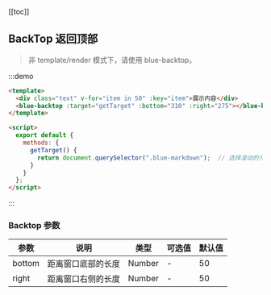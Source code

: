 [[toc]]

## BackTop 返回顶部

> 非 template/render 模式下，请使用 blue-backtop。

:::demo

```html
<template>
  <div class="text" v-for="item in 50" :key="item">展示内容</div>
  <blue-backtop :target="getTarget" :bottom="310" :right="275"></blue-backtop>
</template>

<script>
  export default {
    methods: {
      getTarget() {
        return document.querySelector(".blue-markdown");  // 选择滚动的元素
      }
    }
  };
</script>
```

:::

### Backtop 参数

| 参数                    | 说明            | 类型           | 可选值          | 默认值           |
| ------------------ | ------------ | ----------- | ------------ | ------------- |
| bottom                 | 距离窗口底部的长度 | Number    | -               | 50               |
| right                   | 距离窗口右侧的长度 | Number    | -               | 50               |

<script>
export default {
  methods: {
    getTarget() {
      return document.querySelector('.blue-markdown');
    }
  }
};
</script>
